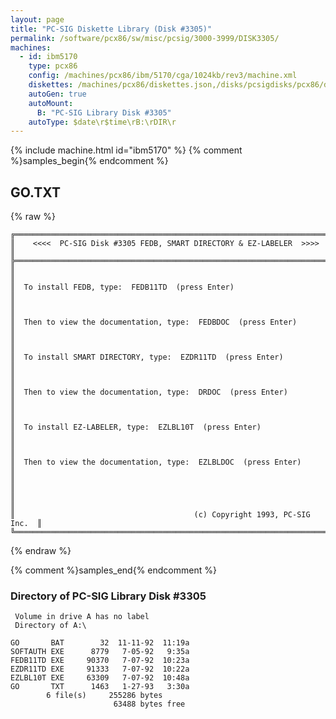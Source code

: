 ```yaml
---
layout: page
title: "PC-SIG Diskette Library (Disk #3305)"
permalink: /software/pcx86/sw/misc/pcsig/3000-3999/DISK3305/
machines:
  - id: ibm5170
    type: pcx86
    config: /machines/pcx86/ibm/5170/cga/1024kb/rev3/machine.xml
    diskettes: /machines/pcx86/diskettes.json,/disks/pcsigdisks/pcx86/diskettes.json
    autoGen: true
    autoMount:
      B: "PC-SIG Library Disk #3305"
    autoType: $date\r$time\rB:\rDIR\r
---
```


{% include machine.html id="ibm5170" %}
{% comment %}samples_begin{% endcomment %}

## GO.TXT

{% raw %}
```
╔═════════════════════════════════════════════════════════════════════════╗
║    <<<<  PC-SIG Disk #3305 FEDB, SMART DIRECTORY & EZ-LABELER  >>>>     ║
╠═════════════════════════════════════════════════════════════════════════╣
║                                                                         ║
║  To install FEDB, type:  FEDB11TD  (press Enter)                        ║
║                                                                         ║
║  Then to view the documentation, type:  FEDBDOC  (press Enter)          ║
║                                                                         ║
║  To install SMART DIRECTORY, type:  EZDR11TD  (press Enter)             ║
║                                                                         ║
║  Then to view the documentation, type:  DRDOC  (press Enter)            ║
║                                                                         ║
║  To install EZ-LABELER, type:  EZLBL10T  (press Enter)                  ║
║                                                                         ║
║  Then to view the documentation, type:  EZLBLDOC  (press Enter)         ║
║                                                                         ║
║                                                                         ║
║                                        (c) Copyright 1993, PC-SIG Inc.  ║
╚═════════════════════════════════════════════════════════════════════════╝
```
{% endraw %}

{% comment %}samples_end{% endcomment %}

### Directory of PC-SIG Library Disk #3305

     Volume in drive A has no label
     Directory of A:\

    GO       BAT        32  11-11-92  11:19a
    SOFTAUTH EXE      8779   7-05-92   9:35a
    FEDB11TD EXE     90370   7-07-92  10:23a
    EZDR11TD EXE     91333   7-07-92  10:22a
    EZLBL10T EXE     63309   7-07-92  10:48a
    GO       TXT      1463   1-27-93   3:30a
            6 file(s)     255286 bytes
                           63488 bytes free
